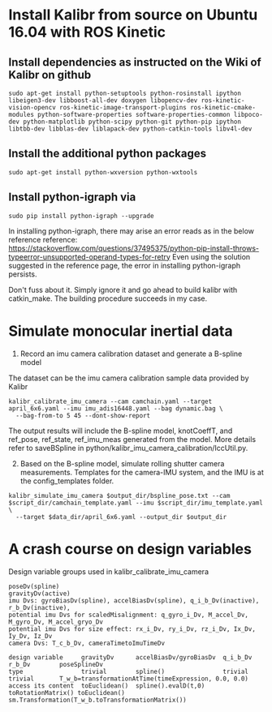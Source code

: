 # Install Kalibr from source on Ubuntu 16.04 with ROS Kinetic

## Install dependencies as instructed on the Wiki of Kalibr on github
```
sudo apt-get install python-setuptools python-rosinstall ipython libeigen3-dev libboost-all-dev doxygen libopencv-dev ros-kinetic-vision-opencv ros-kinetic-image-transport-plugins ros-kinetic-cmake-modules python-software-properties software-properties-common libpoco-dev python-matplotlib python-scipy python-git python-pip ipython libtbb-dev libblas-dev liblapack-dev python-catkin-tools libv4l-dev 
```
## Install the additional python packages
```
sudo apt-get install python-wxversion python-wxtools
```
## Install python-igraph via
```
sudo pip install python-igraph --upgrade
```
In installing python-igraph, there may arise an error reads as in the below reference
reference: https://stackoverflow.com/questions/37495375/python-pip-install-throws-typeerror-unsupported-operand-types-for-retry
Even using the solution suggested in the reference page, the error in installing python-igraph persists.

Don't fuss about it. Simply ignore it and go ahead to build kalibr with catkin_make. The building procedure succeeds in my case.

# Simulate monocular inertial data

1. Record an imu camera calibration dataset and generate a B-spline model

The dataset can be the imu camera calibration sample data provided by Kalibr

```
kalibr_calibrate_imu_camera --cam camchain.yaml --target april_6x6.yaml --imu imu_adis16448.yaml --bag dynamic.bag \
  --bag-from-to 5 45 --dont-show-report

```
The output results will include the B-spline model, knotCoeffT, and ref_pose, ref_state, ref_imu_meas generated from the model. More details refer to saveBSpline in python/kalibr_imu_camera_calibration/IccUtil.py.

2. Based on the B-spline model, simulate rolling shutter camera measurements.
Templates for the camera-IMU system, and the IMU is at the config_templates folder.
```
kalibr_simulate_imu_camera $output_dir/bspline_pose.txt --cam $script_dir/camchain_template.yaml --imu $script_dir/imu_template.yaml \
  --target $data_dir/april_6x6.yaml --output_dir $output_dir
```

# A crash course on design variables
Design variable groups used in kalibr\_calibrate\_imu_camera
```
poseDv(spline)
gravityDv(active)
imu Dvs: gyroBiasDv(spline), accelBiasDv(spline), q_i_b_Dv(inactive), r_b_Dv(inactive), 
potential imu Dvs for scaledMisalignment: q_gyro_i_Dv, M_accel_Dv, M_gyro_Dv, M_accel_gryo_Dv
potential imu Dvs for size effect: rx_i_Dv, ry_i_Dv, rz_i_Dv, Ix_Dv, Iy_Dv, Iz_Dv
camera Dvs: T_c_b_Dv, cameraTimetoImuTimeDv
```

```
design variable     gravityDv      accelBiasDv/gyroBiasDv  q_i_b_Dv           r_b_Dv        poseSplineDv
type                trivial        spline()                trivial            trivial       T_w_b=transformationAtTime(timeExpression, 0.0, 0.0)
access its content  toEuclidean()  spline().evalD(t,0)     toRotationMatrix() toEuclidean() sm.Transformation(T_w_b.toTransformationMatrix())
```

